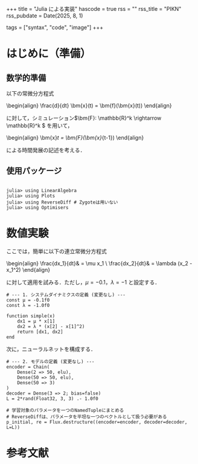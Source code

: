 +++
title = "Julia による実装"
hascode = true
rss = ""
rss_title = "PIKN"
rss_pubdate = Date(2025, 8, 1)

tags = ["syntax", "code", "image"]
+++

# はじめに（準備）

## 数学的準備

以下の常微分方程式

\begin{align}
\frac{d}{dt} \bm{x}(t) = \bm{f}(\bm{x}(t))
\end{align}

に対して，シミュレーション$\bm{F}: \mathbb{R}^k \rightarrow \mathbb{R}^k $ を用いて，

\begin{align}
\bm{x}_t = \bm{F}(\bm{x}_{t-1})
\end{align}

による時間発展の記述を考える．

## 使用パッケージ

```julia-repl

julia> using LinearAlgebra
julia> using Plots
julia> using ReverseDiff # Zygoteは用いない
julia> using Optimisers

```

# 数値実験

ここでは，簡単に以下の連立常微分方程式

\begin{align}
\frac{dx_1}{dt}& = \mu x_1 \\
\frac{dx_2}{dt}& = \lambda (x_2 - x_1^2)
\end{align}

に対して適用を試みる．ただし，$\mu = -0.1$，$\lambda = -1$ と設定する．

```julia-repl
# --- 1. システムダイナミクスの定義 (変更なし) ---
const μ = -0.1f0
const λ = -1.0f0

function simple(x)
    dx1 = μ * x[1]
    dx2 = λ * (x[2] - x[1]^2)
    return [dx1, dx2]
end

```

次に，ニューラルネットを構成する．

```julia-repl
# --- 2. モデルの定義 (変更なし) ---
encoder = Chain(
    Dense(2 => 50, elu),
    Dense(50 => 50, elu),
    Dense(50 => 3)
)
decoder = Dense(3 => 2; bias=false)
L = 2*rand(Float32, 3, 3) .- 1.0f0

# 学習対象のパラメータを一つのNamedTupleにまとめる
# ReverseDiffは、パラメータを平坦な一つのベクトルとして扱う必要がある
p_initial, re = Flux.destructure((encoder=encoder, decoder=decoder, L=L))

```

# 参考文献







